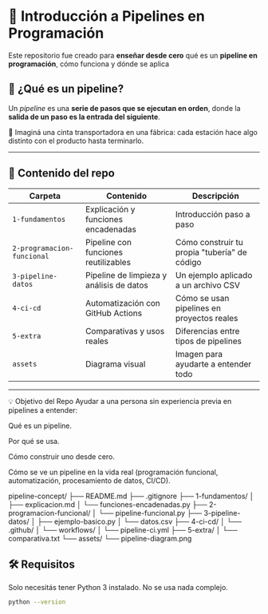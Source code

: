 # 🧪 Introducción a Pipelines en Programación

Este repositorio fue creado para **enseñar desde cero** qué es un **pipeline en programación**, cómo funciona y dónde se aplica

## 🧠 ¿Qué es un pipeline?

Un *pipeline* es una **serie de pasos que se ejecutan en orden**, donde la **salida de un paso es la entrada del siguiente**.

🧼 Imaginá una cinta transportadora en una fábrica: cada estación hace algo distinto con el producto hasta terminarlo.

---

## 🔎 Contenido del repo

| Carpeta | Contenido | Descripción |
|--------|-----------|-------------|
| `1-fundamentos` | Explicación y funciones encadenadas | Introducción paso a paso |
| `2-programacion-funcional` | Pipeline con funciones reutilizables | Cómo construir tu propia "tubería" de código |
| `3-pipeline-datos` | Pipeline de limpieza y análisis de datos | Un ejemplo aplicado a un archivo CSV |
| `4-ci-cd` | Automatización con GitHub Actions | Cómo se usan pipelines en proyectos reales |
| `5-extra` | Comparativas y usos reales | Diferencias entre tipos de pipelines |
| `assets` | Diagrama visual | Imagen para ayudarte a entender todo |

---


💡 Objetivo del Repo
Ayudar a una persona sin experiencia previa en pipelines a entender:

Qué es un pipeline.

Por qué se usa.

Cómo construir uno desde cero.

Cómo se ve un pipeline en la vida real (programación funcional, automatización, procesamiento de datos, CI/CD).

pipeline-concept/
├── README.md
├── .gitignore
├── 1-fundamentos/
│   ├── explicacion.md
│   └── funciones-encadenadas.py
├── 2-programacion-funcional/
│   └── pipeline-funcional.py
├── 3-pipeline-datos/
│   ├── ejemplo-basico.py
│   └── datos.csv
├── 4-ci-cd/
│   └── .github/
│       └── workflows/
│           └── pipeline-ci.yml
├── 5-extra/
│   └── comparativa.txt
└── assets/
    └── pipeline-diagram.png


## 🛠️ Requisitos

Solo necesitás tener Python 3 instalado. No se usa nada complejo.

```bash
python --version
